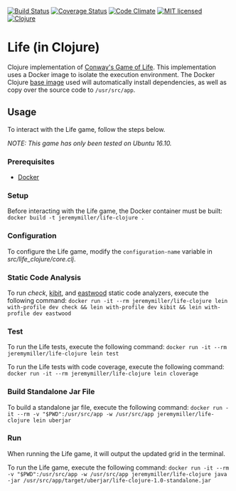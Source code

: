 [![Build Status](https://travis-ci.org/jeremy-miller/life-clojure.svg?branch=master)](https://travis-ci.org/jeremy-miller/life-clojure)
[![Coverage Status](https://coveralls.io/repos/github/jeremy-miller/life-clojure/badge.svg?branch=master)](https://coveralls.io/github/jeremy-miller/life-clojure?branch=master)
[![Code Climate](https://codeclimate.com/github/jeremy-miller/life-clojure/badges/gpa.svg)](https://codeclimate.com/github/jeremy-miller/life-clojure)
[![MIT licensed](https://img.shields.io/badge/license-MIT-blue.svg)](https://raw.githubusercontent.com/hyperium/hyper/master/LICENSE)
[![Clojure](https://img.shields.io/badge/Clojure-1.8.0-blue.svg)]()

# Life (in Clojure)
Clojure implementation of [Conway's Game of Life](https://en.wikipedia.org/wiki/Conway%27s_Game_of_Life).
This implementation uses a Docker image to isolate the execution environment.
The Docker Clojure [base image](https://hub.docker.com/_/clojure/) used will automatically install dependencies, as well as copy over the source code to ```/usr/src/app```.

## Usage
To interact with the Life game, follow the steps below.

*NOTE: This game has only been tested on Ubuntu 16.10.*

### Prerequisites
- [Docker](https://docs.docker.com/engine/installation/linux/ubuntu/)

### Setup
Before interacting with the Life game, the Docker container must be built: ```docker build -t jeremymiller/life-clojure .```

### Configuration
To configure the Life game, modify the ```configuration-name``` variable in *src/life_clojure/core.clj*.

### Static Code Analysis
To run *check*, [kibit](https://github.com/jonase/kibit), and [eastwood](https://github.com/jonase/eastwood) static code analyzers,
execute the following command: ```docker run -it --rm jeremymiller/life-clojure lein with-profile dev check && lein with-profile dev kibit && lein with-profile dev eastwood```

### Test
To run the Life tests, execute the following command: ```docker run -it --rm jeremymiller/life-clojure lein test```

To run the Life tests with code coverage, execute the following command: ```docker run -it --rm jeremymiller/life-clojure lein cloverage```

### Build Standalone Jar File
To build a standalone jar file, execute the following command: ```docker run -it --rm -v "$PWD":/usr/src/app -w /usr/src/app jeremymiller/life-clojure lein uberjar```

### Run
When running the Life game, it will output the updated grid in the terminal.

To run the Life game, execute the following command: ```docker run -it --rm -v "$PWD":/usr/src/app -w /usr/src/app jeremymiller/life-clojure java -jar /usr/src/app/target/uberjar/life-clojure-1.0-standalone.jar```
